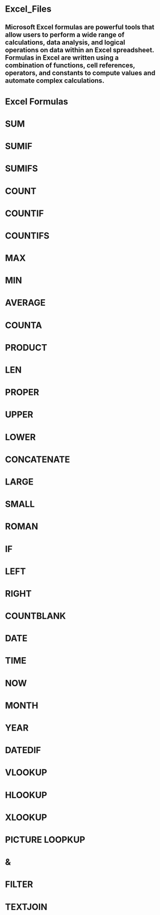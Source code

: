 # Excel_Files


## Microsoft Excel formulas are powerful tools that allow users to perform a wide range of calculations, data analysis, and logical operations on data within an Excel spreadsheet. Formulas in Excel are written using a combination of functions, cell references, operators, and constants to compute values and automate complex calculations. ##

# Excel Formulas
# SUM
# SUMIF
# SUMIFS
# COUNT
# COUNTIF
# COUNTIFS
# MAX
# MIN
# AVERAGE
# COUNTA
# PRODUCT
# LEN
# PROPER
# UPPER
# LOWER
# CONCATENATE
# LARGE
# SMALL
# ROMAN
# IF
# LEFT 
# RIGHT
# COUNTBLANK
# DATE
# TIME
# NOW
# MONTH
# YEAR
# DATEDIF
# VLOOKUP
# HLOOKUP
# XLOOKUP
# PICTURE LOOPKUP
# &
# FILTER
# TEXTJOIN


